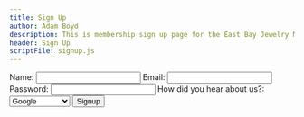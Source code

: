```yaml
---
title: Sign Up
author: Adam Boyd
description: This is membership sign up page for the East Bay Jewelry Makers Club
header: Sign Up
scriptFile: signup.js
---
```

   
<section class="gridContainer bordered">
    <form action="" method="get">
        <label for="name">Name: </label>
        <input type="text" name="name" id="name" minlength="1" maxlength="50" required>
        <label for="email">Email: </label>
        <input type="email" name="email" id="email" minlength="4" maxlength="32" required>
        <label for="password">Password: </label>
        <input type="password" name="password" id="password" minlength="8" maxlength="32" required>
        <label for="how">How did you hear about us?: </label>
        <select name="how" id="how">
            <option value="google">Google</option>
            <option value="friend">Friend</option>
            <option value="site">Other Website</option>
        </select>
        <input type="button" value="Signup" id="click">
    </form>
</section>
<br>
<section id="ThanksDialog" class="hide bordered"></section>